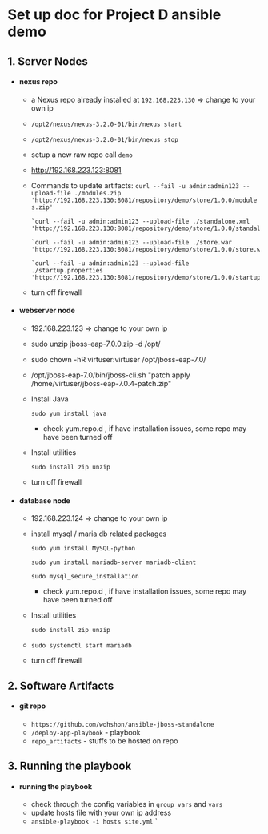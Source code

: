 # Set up doc for Project D ansible demo

## 1. Server Nodes
* #### nexus repo
  * a Nexus repo already installed at `192.168.223.130` => change to your own ip
  * `/opt2/nexus/nexus-3.2.0-01/bin/nexus start`
  * `/opt2/nexus/nexus-3.2.0-01/bin/nexus stop`
  * setup a new raw repo call `demo`
  * http://192.168.223.123:8081
  * Commands to update artifacts:
        `curl --fail -u admin:admin123 --upload-file ./modules.zip  'http://192.168.223.130:8081/repository/demo/store/1.0.0/modules.zip'`

        `curl --fail -u admin:admin123 --upload-file ./standalone.xml  'http://192.168.223.130:8081/repository/demo/store/1.0.0/standalone.xml'`

        `curl --fail -u admin:admin123 --upload-file ./store.war  'http://192.168.223.130:8081/repository/demo/store/1.0.0/store.war'`

        `curl --fail -u admin:admin123 --upload-file ./startup.properties  'http://192.168.223.130:8081/repository/demo/store/1.0.0/startup.properties'`

  * turn off firewall

* #### webserver node
  * 192.168.223.123 => change to your own ip
  * sudo unzip jboss-eap-7.0.0.zip -d /opt/
  * sudo chown -hR virtuser:virtuser /opt/jboss-eap-7.0/
  * /opt/jboss-eap-7.0/bin/jboss-cli.sh "patch apply /home/virtuser/jboss-eap-7.0.4-patch.zip"
  * Install Java

    `sudo yum install java`

    * check yum.repo.d , if have installation issues, some repo may have been turned off
  * Install utilities

    `sudo install zip unzip `
  * turn off firewall    

* #### database node
  * 192.168.223.124 => change to your own ip
  * install mysql / maria db related packages

    `sudo yum install MySQL-python`

     `sudo yum install mariadb-server mariadb-client`

     `sudo mysql_secure_installation`         

    * check yum.repo.d , if have installation issues, some repo may have been turned off
  * Install utilities

      `sudo install zip unzip `
  * `sudo systemctl start mariadb`
  * turn off firewall

## 2. Software Artifacts

* #### git repo

  * `https://github.com/wohshon/ansible-jboss-standalone`
  * `/deploy-app-playbook` - playbook
  * `repo_artifacts` - stuffs to be hosted on repo


## 3. Running the playbook

* #### running the playbook

  * check through the config variables in `group_vars` and `vars`
  * update hosts file with your own ip address
  * `ansible-playbook -i hosts site.yml`
`

